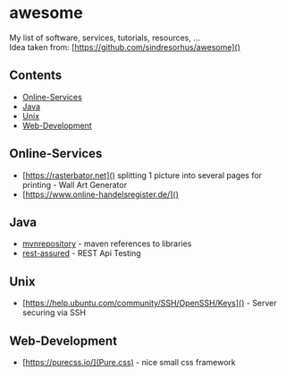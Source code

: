 # awesome
My list of software, services, tutorials, resources, ...  
Idea taken from: [https://github.com/sindresorhus/awesome]()

## Contents

- [Online-Services](#online-services)
- [Java](#java)
- [Unix](#unix)
- [Web-Development](#web-development)

## Online-Services
- [https://rasterbator.net]() splitting 1 picture into several pages for printing - Wall Art Generator
- [https://www.online-handelsregister.de/]()

## Java
- [mvnrepository](https://mvnrepository.com/) - maven references to libraries
- [rest-assured](https://github.com/rest-assured/rest-assured/wiki/Usage) - REST Api Testing

## Unix
- [https://help.ubuntu.com/community/SSH/OpenSSH/Keys]() - Server securing via SSH

## Web-Development
- [https://purecss.io/](Pure.css) - nice small css framework
